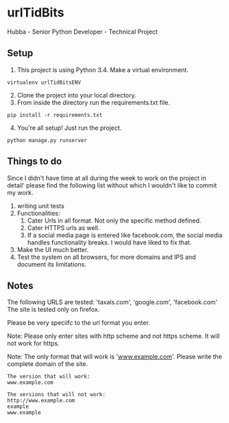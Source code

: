 # urlTidBits
Hubba - Senior Python Developer - Technical Project

## Setup

1) This project is using Python 3.4. Make a virtual environment.

```
virtualenv urlTidBitsENV
```

2) Clone the project into your local directory.
3) From inside the directory run the requirements.txt file.

```
pip install -r requirements.txt
```

4) You're all setup! Just run the project.

```
python manage.py runserver
```

## Things to do

Since I didn't have time at all during the week to work on the project in detail' please find the following list without which I wouldn't like to commit my work.

1) writing unit tests
2) Functionalities:
	1) Cater Urls in all format. Not only the specific method defined.
	2) Cater HTTPS urls as well.
	3) If a social media page is entered like facebook.com, the social media handles functionality breaks. I would have liked to fix that.
3) Make the UI much better.
4) Test the system on all browsers, for more domains and IPS and document its limitations.

## Notes

The following URLS are tested: 'taxals.com', 'google.com', 'facebook.com'
The site is tested only on firefox.

Please be very speciifc to the url format you enter.

Note: Please only enter sites with http scheme and not https scheme. It will not work for https.

Note: The only format that will work is 'www.example.com'. Please write the complete domain of the site.

    The version that will work:
    www.example.com

    The versions that will not work:
    http://www.example.com
    example
    www.example
